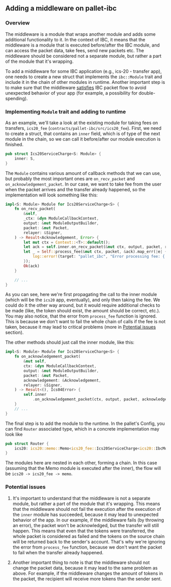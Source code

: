 ## Adding a middleware on pallet-ibc

### Overview

The middleware is a module that wraps another module and adds some additional functionality to it. In the context of
IBC, it means that the middleware is a module that is executed before/after the IBC module, and can access the packet
data, take fees, send new packets etc. The middleware should be considered not a separate module, but rather a part of
the module that
it's wrapping.

To add a middleware for some IBC application (e.g., ics-20 - transfer app), one needs to create a new struct that
implements the `ibc::Module` trait and include it in the chain of other modules in runtime. Another important
step is to make sure that the middleware [satisfies](#potential-issues) IBC packet flow to avoid unexpected behavior
of your app (for example, a possibility for double-spending).

### Implementing `Module` trait and adding to runtime

As an example, we'll take a look at the existing module for taking fees on
transfers, `ics20_fee` (`contracts/pallet-ibc/src/ics20_fee`).
First, we need to create a struct, that contains an `inner` field, which is of type of the next module in the chain, so
we can
call it before/after our module execution is finished.

```rust
pub struct Ics20ServiceCharge<S: Module> {
    inner: S,
}
```

The `Module` contains various amount of callback methods that we can use, but probably the most important ones are
`on_recv_packet` and `on_acknowledgement_packet`. In our case, we want to take fee from the user when the packet arrives
and the transfer already happened, so the implementation will look something like this:

```rust
impl<S: Module> Module for Ics20ServiceCharge<S> {
    fn on_recv_packet(
        &self,
        _ctx: &dyn ModuleCallbackContext,
        output: &mut ModuleOutputBuilder,
        packet: &mut Packet,
        relayer: &Signer,
    ) -> Result<Acknowledgement, Error> {
        let mut ctx = Context::<T>::default();
        let ack = self.inner.on_recv_packet(&mut ctx, output, packet, relayer)?;
        let _ = Self::process_fee(&mut ctx, packet, &ack).map_err(|e| {
            log::error!(target: "pallet_ibc", "Error processing fee: {:?}", e);
        });
        Ok(ack)
    }

    // ...
}
```

As you can see, here we're first propagating the call to the inner module (which will be the `ics20` app, eventually),
and only
then taking the fee. We could do it the other way around, but it would require additional checks to be made
(like, the token should exist, the amount should be correct, etc.). You may also notice, that the error
from `process_fee`
function is ignored. This is because we don't want to fail the whole chain of calls if the fee is not taken, because it
may
lead to critical problems (more in [Potential issues](#potential-issues) section).

The other methods should just call the inner module, like this:

```rust
impl<S: Module> Module for Ics20ServiceCharge<S> {
    fn on_acknowledgement_packet(
        &mut self,
        ctx: &dyn ModuleCallbackContext,
        output: &mut ModuleOutputBuilder,
        packet: &mut Packet,
        acknowledgement: &Acknowledgement,
        relayer: &Signer,
    ) -> Result<(), Ics04Error> {
        self.inner
            .on_acknowledgement_packet(ctx, output, packet, acknowledgement, relayer)
    }
    // ...
}
```

The final step is to add the module to the runtime. In the pallet's Config, you can find `Router` associated type, which
in a concrete implementation may look like

```rust
pub struct Router {
    ics20: ics20::memo::Memo<ics20_fee::Ics20ServiceCharge<ics20::IbcModule>>,
}
```

The modules here are nested in each other, forming a chain. In this case (assuming that the Memo module is executed
after the inner),
the flow will be `ics20 -> ics20_fee -> memo`.

### Potential issues

1. It's important to understand that the middleware is not a separate module, but rather a part of the module that it's
   wrapping. This means that the middleware should not fail the execution after the execution of the `inner` module has
   succeeded, because it may lead to unexpected behavior of the app. In our example, if the middleware fails (by
   throwing an error), the packet won't be acknowledged, but the transfer will still happen. This means that even that
   the tokens were transferred,
   the whole packet is considered as failed and the tokens on the source chain will be returned back to the sender's
   account. That's why we're ignoring the error from `process_fee` function, because we don't want the packet to fail
   when the transfer already happened.

2. Another important thing to note is that the middleware should not change the packet data, because it may lead to
   the same problem as above. For example, if the middleware changes the amount of tokens in the packet, the recipient
   will receive more tokens than the sender sent.

